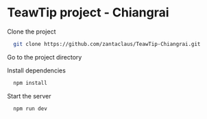 # TeawTip project - Chiangrai

Clone the project

```bash
  git clone https://github.com/zantaclaus/TeawTip-Chiangrai.git
```

Go to the project directory 

Install dependencies

```bash
  npm install
```

Start the server

```bash
  npm run dev
  ```


